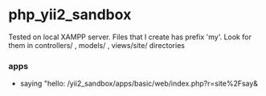 # php_yii2_sandbox
Tested on local XAMPP server. Files that I create has prefix 'my'. Look for them in controllers/ , models/ , views/site/ directories
### apps
- saying "hello: /yii2_sandbox/apps/basic/web/index.php?r=site%2Fsay&
